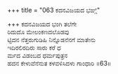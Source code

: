+++
title = "063 ಕದನವಿಜಯದ ಭಙ್ಗಿ"

+++
ಕದನವಿಜಯದ ಭಂಗಿ ತಲೆಗೇ  
ರಿದುದೊ ಮೇಲಂಕಣದಲೊಡವು  
ಟ್ಟಿದನ ನೆತ್ತರುಗುಡಿಹಿ ನಿನ್ನೊಡನೆನಗೆ ಮಾತೇನು  
ಇದಿರಲಿರದಿರು ಸಾರು ಕರೆ ಧ  
ರ್ಮದ ವಿಡಂಬದ ಧರ್ಮಪುತ್ರನ  
ಹದನ ಕೇಳುವೆನೆನುತ ಕಳವಳಿಸಿದಳು ಗಾಂಧಾರಿ     ॥63॥